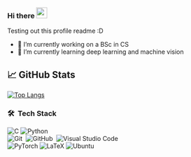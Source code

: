 ### Hi there <img src="https://media.giphy.com/media/hvRJCLFzcasrR4ia7z/giphy.gif" width="25px">

Testing out this profile readme :D



- 🔭 I’m currently working on a BSc in CS
- 🌱 I’m currently learning deep learning and machine vision

## &#x1f4c8; GitHub Stats
[![Top Langs](https://github-readme-stats.vercel.app/api/top-langs/?username=Sagensagen)](https://github.com/anuraghazra/github-readme-stats)

### 🛠 &nbsp;Tech Stack
![C](https://img.shields.io/badge/c-%2300599C.svg?style=for-the-badge&logo=c&logoColor=white)
![Python](https://img.shields.io/badge/python-3670A0?style=for-the-badge&logo=python&logoColor=ffdd54)
<br />
![Git](https://img.shields.io/badge/-Git-05122A?style=flat&logo=git)&nbsp;
![GitHub](https://img.shields.io/badge/-GitHub-05122A?style=flat&logo=github)&nbsp;
![Visual Studio Code](https://img.shields.io/badge/-Visual%20Studio%20Code-05122A?style=flat&logo=visual-studio-code&logoColor=007ACC)&nbsp;
<br />
![PyTorch](https://img.shields.io/badge/PyTorch-%23EE4C2C.svg?style=for-the-badge&logo=PyTorch&logoColor=white)
![LaTeX](https://img.shields.io/badge/latex-%23008080.svg?style=for-the-badge&logo=latex&logoColor=white)
![Ubuntu](https://img.shields.io/badge/Ubuntu-E95420?style=for-the-badge&logo=ubuntu&logoColor=white)
